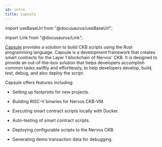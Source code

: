 ```yaml
---
id: intro
title: Capsule
---
```

import useBaseUrl from "@docusaurus/useBaseUrl";

import Link from "@docusaurus/Link";

[Capsule](https://github.com/nervosnetwork/capsule) provides a solution to build CKB scripts using the Rust programming language. Capsule is a development framework that creates smart contracts for the Layer 1 blockchain of Nervos' CKB. It is designed to provide an out-of-the-box solution that helps developers accomplish common tasks swiftly and effortlessly, to help developers develop, build, test, debug, and also deploy the script.

Capsule offers features including:

- Setting up footprints for new projects.

- Building RISC-V binaries for Nervos CKB-VM.

- Executing smart contract scripts locally with Docker.

- Auto-testing of smart contract scripts.

- Deploying configurable scripts to the Nervos CKB.

- Generating demo transaction data for debugging.
